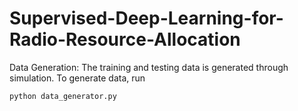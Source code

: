 # Supervised-Deep-Learning-for-Radio-Resource-Allocation
Data Generation: The training and testing data is generated through simulation. To generate data, run
```
python data_generator.py
```
